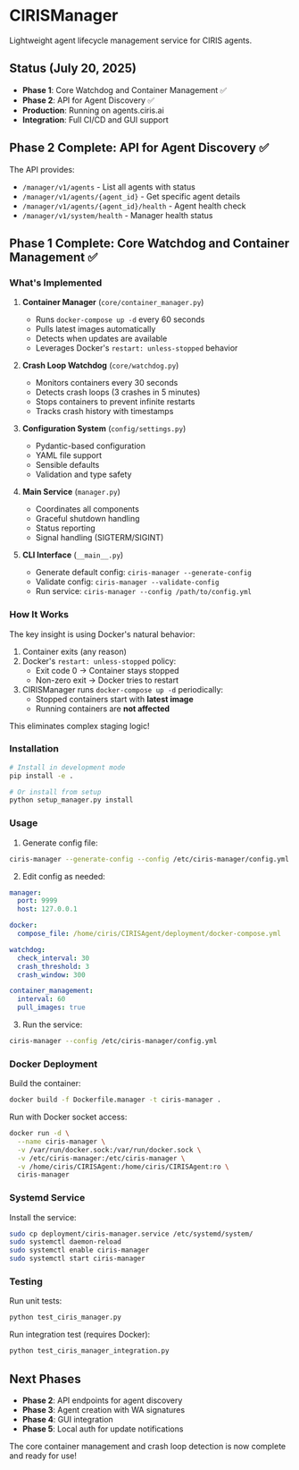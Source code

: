 # CIRISManager

Lightweight agent lifecycle management service for CIRIS agents.

## Status (July 20, 2025)
- **Phase 1**: Core Watchdog and Container Management ✅
- **Phase 2**: API for Agent Discovery ✅
- **Production**: Running on agents.ciris.ai
- **Integration**: Full CI/CD and GUI support

## Phase 2 Complete: API for Agent Discovery ✅

The API provides:
- `/manager/v1/agents` - List all agents with status
- `/manager/v1/agents/{agent_id}` - Get specific agent details
- `/manager/v1/agents/{agent_id}/health` - Agent health check
- `/manager/v1/system/health` - Manager health status

## Phase 1 Complete: Core Watchdog and Container Management ✅

### What's Implemented

1. **Container Manager** (`core/container_manager.py`)
   - Runs `docker-compose up -d` every 60 seconds
   - Pulls latest images automatically
   - Detects when updates are available
   - Leverages Docker's `restart: unless-stopped` behavior

2. **Crash Loop Watchdog** (`core/watchdog.py`)
   - Monitors containers every 30 seconds
   - Detects crash loops (3 crashes in 5 minutes)
   - Stops containers to prevent infinite restarts
   - Tracks crash history with timestamps

3. **Configuration System** (`config/settings.py`)
   - Pydantic-based configuration
   - YAML file support
   - Sensible defaults
   - Validation and type safety

4. **Main Service** (`manager.py`)
   - Coordinates all components
   - Graceful shutdown handling
   - Status reporting
   - Signal handling (SIGTERM/SIGINT)

5. **CLI Interface** (`__main__.py`)
   - Generate default config: `ciris-manager --generate-config`
   - Validate config: `ciris-manager --validate-config`
   - Run service: `ciris-manager --config /path/to/config.yml`

### How It Works

The key insight is using Docker's natural behavior:

1. Container exits (any reason)
2. Docker's `restart: unless-stopped` policy:
   - Exit code 0 → Container stays stopped
   - Non-zero exit → Docker tries to restart
3. CIRISManager runs `docker-compose up -d` periodically:
   - Stopped containers start with **latest image**
   - Running containers are **not affected**

This eliminates complex staging logic!

### Installation

```bash
# Install in development mode
pip install -e .

# Or install from setup
python setup_manager.py install
```

### Usage

1. Generate config file:
```bash
ciris-manager --generate-config --config /etc/ciris-manager/config.yml
```

2. Edit config as needed:
```yaml
manager:
  port: 9999
  host: 127.0.0.1

docker:
  compose_file: /home/ciris/CIRISAgent/deployment/docker-compose.yml

watchdog:
  check_interval: 30
  crash_threshold: 3
  crash_window: 300

container_management:
  interval: 60
  pull_images: true
```

3. Run the service:
```bash
ciris-manager --config /etc/ciris-manager/config.yml
```

### Docker Deployment

Build the container:
```bash
docker build -f Dockerfile.manager -t ciris-manager .
```

Run with Docker socket access:
```bash
docker run -d \
  --name ciris-manager \
  -v /var/run/docker.sock:/var/run/docker.sock \
  -v /etc/ciris-manager:/etc/ciris-manager \
  -v /home/ciris/CIRISAgent:/home/ciris/CIRISAgent:ro \
  ciris-manager
```

### Systemd Service

Install the service:
```bash
sudo cp deployment/ciris-manager.service /etc/systemd/system/
sudo systemctl daemon-reload
sudo systemctl enable ciris-manager
sudo systemctl start ciris-manager
```

### Testing

Run unit tests:
```bash
python test_ciris_manager.py
```

Run integration test (requires Docker):
```bash
python test_ciris_manager_integration.py
```

## Next Phases

- **Phase 2**: API endpoints for agent discovery
- **Phase 3**: Agent creation with WA signatures
- **Phase 4**: GUI integration
- **Phase 5**: Local auth for update notifications

The core container management and crash loop detection is now complete and ready for use!
